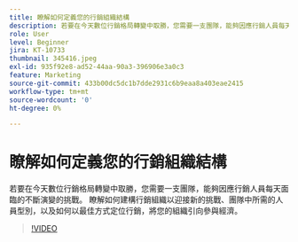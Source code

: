 ```yaml
---
title: 瞭解如何定義您的行銷組織結構
description: 若要在今天數位行銷格局轉變中取勝，您需要一支團隊，能夠因應行銷人員每天面臨的不斷演變的挑戰。
role: User
level: Beginner
jira: KT-10733
thumbnail: 345416.jpeg
exl-id: 935f92e8-ad52-44aa-90a3-396906e3a0c3
feature: Marketing
source-git-commit: 433b00dc5dc1b7dde2931c6b9eaa8a403eae2415
workflow-type: tm+mt
source-wordcount: '0'
ht-degree: 0%

---
```


# 瞭解如何定義您的行銷組織結構

若要在今天數位行銷格局轉變中取勝，您需要一支團隊，能夠因應行銷人員每天面臨的不斷演變的挑戰。 瞭解如何建構行銷組織以迎接新的挑戰、團隊中所需的人員型別，以及如何以最佳方式定位行銷，將您的組織引向參與經濟。

>[!VIDEO](https://video.tv.adobe.com/v/345416/?quality=12&learn=on)

